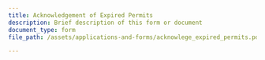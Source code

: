 ```yaml
---
title: Acknowledgement of Expired Permits
description: Brief description of this form or document
document_type: form
file_path: /assets/applications-and-forms/acknowlege_expired_permits.pdf

---
```

